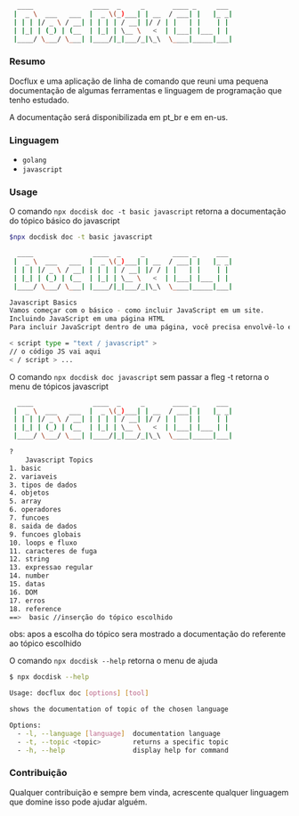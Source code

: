```sh
  ____               ____  _     _       ____ _     ___
 |  _ \  ___   ___  |  _ \(_)___| | __  / ___| |   |_ _|
 | | | |/ _ \ / __| | | | | / __| |/ / | |   | |    | |
 | |_| | (_) | (__  | |_| | \__ \   <  | |___| |___ | |
 |____/ \___/ \___| |____/|_|___/_|\_\  \____|_____|___|

```
### Resumo

Docflux e uma aplicação de linha de comando que reuni uma pequena
documentação de algumas ferramentas e linguagem de programação
que tenho estudado.

A documentação será disponibilizada em pt_br e em en-us.

### Linguagem

* `golang`
* `javascript`

### Usage

O comando `npx docdisk doc -t basic javascript` retorna a documentação do tópico básico do javascript

```bash
$npx docdisk doc -t basic javascript

  ____               ____  _     _       ____ _     ___
 |  _ \  ___   ___  |  _ \(_)___| | __  / ___| |   |_ _|
 | | | |/ _ \ / __| | | | | / __| |/ / | |   | |    | |
 | |_| | (_) | (__  | |_| | \__ \   <  | |___| |___ | |
 |____/ \___/ \___| |____/|_|___/_|\_\  \____|_____|___|

Javascript Basics
Vamos começar com o básico - como incluir JavaScript em um site.
Incluindo JavaScript em uma página HTML
Para incluir JavaScript dentro de uma página, você precisa envolvê-lo em <script>tags:

< script type = "text / javascript" >
// o código JS vai aqui
< / script > ...

```
O comando `npx docdisk doc javascript` sem passar a fleg -t retorna o menu de tópicos javascript

```bash
  ____               ____  _     _       ____ _     ___
 |  _ \  ___   ___  |  _ \(_)___| | __  / ___| |   |_ _|
 | | | |/ _ \ / __| | | | | / __| |/ / | |   | |    | |
 | |_| | (_) | (__  | |_| | \__ \   <  | |___| |___ | |
 |____/ \___/ \___| |____/|_|___/_|\_\  \____|_____|___|

?
    Javascript Topics
1. basic
2. variaveis
3. tipos de dados
4. objetos
5. array
6. operadores
7. funcoes
8. saida de dados
9. funcoes globais
10. loops e fluxo
11. caracteres de fuga
12. string
13. expressao regular
14. number
15. datas
16. DOM
17. erros
18. reference
==>  basic //inserção do tópico escolhido

```
obs: apos a escolha do tópico sera mostrado a documentação do referente ao tópico escolhido

O comando `npx docdisk --help` retorna o menu de ajuda

```bash
$ npx docdisk --help

Usage: docflux doc [options] [tool]

shows the documentation of topic of the chosen language

Options:
  - -l, --language [language]  documentation language
  - -t, --topic <topic>        returns a specific topic
  - -h, --help                 display help for command

```
### Contribuição

Qualquer contribuição e sempre bem vinda, acrescente qualquer
linguagem que domine isso pode ajudar alguém.

